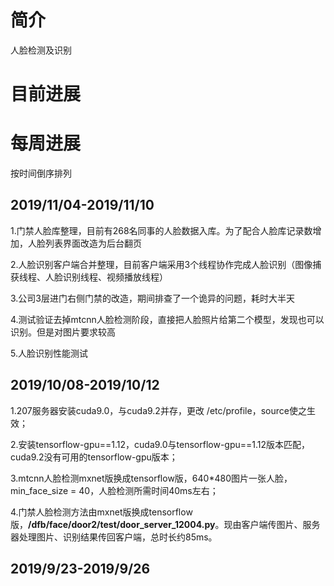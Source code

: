 # 简介
人脸检测及识别
# 目前进展

# 每周进展
按时间倒序排列

## 2019/11/04-2019/11/10
1.门禁人脸库整理，目前有268名同事的人脸数据入库。为了配合人脸库记录数增加，人脸列表界面改造为后台翻页

2.人脸识别客户端合并整理，目前客户端采用3个线程协作完成人脸识别（图像捕获线程、人脸识别线程、视频播放线程）

3.公司3层进门右侧门禁的改造，期间排查了一个诡异的问题，耗时大半天

4.测试验证去掉mtcnn人脸检测阶段，直接把人脸照片给第二个模型，发现也可以识别。但是对图片要求较高

5.人脸识别性能测试

## 2019/10/08-2019/10/12

1.207服务器安装cuda9.0，与cuda9.2并存，更改 /etc/profile，source使之生效；

2.安装tensorflow-gpu==1.12，cuda9.0与tensorflow-gpu==1.12版本匹配，cuda9.2没有可用的tensorflow-gpu版本；

3.mtcnn人脸检测mxnet版换成tensorflow版，640*480图片一张人脸，min_face_size = 40，人脸检测所需时间40ms左右；

4.门禁人脸检测方法由mxnet版换成tensorflow版，**/dfb/face/door2/test/door_server_12004.py**。现由客户端传图片、服务器处理图片、识别结果传回客户端，总时长约85ms。
## 2019/9/23-2019/9/26
